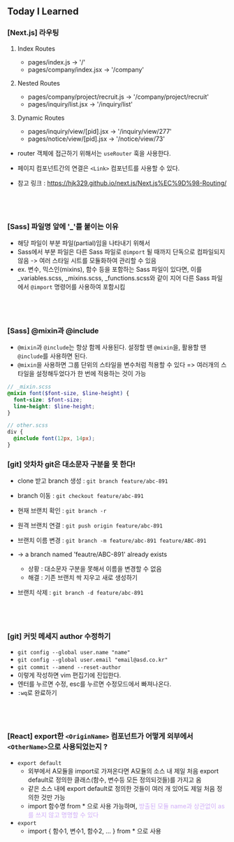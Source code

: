 ## Today I Learned

### [Next.js] 라우팅

1. Index Routes

   - pages/index.js -> '/'
   - pages/company/index.jsx -> '/company'

2. Nested Routes

   - pages/company/project/recruit.js -> '/company/project/recruit'
   - pages/inquiry/list.jsx -> '/inquiry/list'

3. Dynamic Routes
   - pages/inquiry/view/[pid].jsx -> '/inquiry/view/277'
   - pages/notice/view/[pid].jsx -> '/notice/view/73'

- router 객체에 접근하기 위해서는 `useRouter` 훅을 사용한다.
- 페이지 컴포넌트간의 연결은 `<Link>` 컴포넌트를 사용할 수 있다.

- 참고 링크 : https://hjk329.github.io/next.js/Next.js%EC%9D%98-Routing/

## <br />

### [Sass] 파일명 앞에 '\_'를 붙이는 이유

- 해당 파일이 부분 파일(partial)임을 나타내기 위해서
- Sass에서 부분 파일은 다른 Sass 파일로 `@import` 될 때까지 단독으로 컴파일되지 않음 -> 여러 스타일 시트를 모듈화하여 관리할 수 있음
- ex. 변수, 믹스인(mixins), 함수 등을 포함하는 Sass 파일이 있다면, 이를 \_variables.scss, \_mixins.scss, \_functions.scss와 같이 지어 다른 Sass 파일에서 `@import` 명령어를 사용하여 포함시킴

## <br />

### [Sass] @mixin과 @include

- `@mixin`과 `@include`는 항상 함께 사용된다. 설정할 땐 `@mixin`을, 활용할 땐 `@include`를 사용하면 된다.
- `@mixin`을 사용하면 그룹 단위의 스타일을 변수처럼 적용할 수 있다 => 여러개의 스타일을 설정해두었다가 한 번에 적용하는 것이 가능

```scss
// _mixin.scss
@mixin font($font-size, $line-height) {
  font-size: $font-size;
  line-height: $line-height;
}

// other.scss
div {
  @include font(12px, 14px);
}
```

### [git] 앗차차 git은 대소문자 구분을 못 한다!

- clone 받고 branch 생성 : `git branch feature/abc-891`
- branch 이동 : `git checkout feature/abc-891`
- 현재 브랜치 확인 : `git branch -r`
- 원격 브랜치 연결 : `git push origin feature/abc-891`
- 브랜치 이름 변경 : `git branch -m feature/abc-891 feature/ABC-891`
- -> a branch named 'feautre/ABC-891' already exists

  - 상황 : 대소문자 구분을 못해서 이름을 변경할 수 없음
  - 해결 : 기존 브랜치 싹 지우고 새로 생성하기

- 브랜치 삭제 : `git branch -d feature/abc-891`

## <br />

### [git] 커밋 메세지 author 수정하기

- `git config --global user.name "name"`
- `git config --global user.email "email@asd.co.kr"`
- `git commit --amend --reset-author`
- 이렇게 작성하면 vim 편집기에 진입한다.
- 엔터를 누르면 수정, esc를 누르면 수정모드에서 빠져나온다.
- `:wq`로 완료하기

## <br />

### [React] export한 `<OriginName>` 컴포넌트가 어떻게 외부에서 `<OtherName>`으로 사용되었는지 ?

- `export default`
  - 외부에서 A모듈을 import로 가져온다면 A모듈의 소스 내 제일 처음 export default로 정의한 클래스(함수, 변수등 모든 정의되것들)를 가지고 옴
  - 같은 소스 내에 export default로 정의한 것들이 여러 개 있어도 제일 처음 정의한 것만 가능
  - import 함수명 from \* 으로 사용 가능하며, <span style='color: #d0aef8'>방출된 모듈 name과 상관없이 as를 쓰지 않고 명명할 수 있다<span>
- `export `
  - import { 함수1, 변수1, 함수2, ... } from \* 으로 사용
